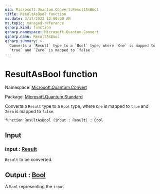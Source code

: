 ```yaml
---
uid: Microsoft.Quantum.Convert.ResultAsBool
title: ResultAsBool function
ms.date: 3/17/2023 12:00:00 AM
ms.topic: managed-reference
qsharp.kind: function
qsharp.namespace: Microsoft.Quantum.Convert
qsharp.name: ResultAsBool
qsharp.summary: >-
  Converts a `Result` type to a `Bool` type, where `One` is mapped to
  `true` and `Zero` is mapped to `false`.
---
```


# ResultAsBool function

Namespace: [Microsoft.Quantum.Convert](xref:Microsoft.Quantum.Convert)

Package: [Microsoft.Quantum.Standard](https://nuget.org/packages/Microsoft.Quantum.Standard)


Converts a `Result` type to a `Bool` type, where `One` is mapped to`true` and `Zero` is mapped to `false`.

```qsharp
function ResultAsBool (input : Result) : Bool
```


## Input

### input : [Result](xref:microsoft.quantum.qsharp.valueliterals#result-literal)

`Result` to be converted.



## Output : [Bool](xref:microsoft.quantum.qsharp.valueliterals#bool-literals)

A `Bool` representing the `input`.